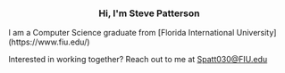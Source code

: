 <h3 align="center"> Hi, I'm Steve Patterson </h3>

<p>
  I am a Computer Science graduate from [Florida International University](https://www.fiu.edu/)


  Interested in working together? Reach out to me at <Spatt030@FIU.edu>
</p>
  
